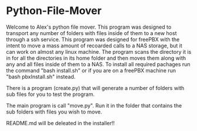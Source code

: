 # Python-File-Mover

Welcome to Alex's python file mover. This program was designed to transport any number of folders with files inside of them to a new host through a ssh service.
This program was designed for freePBX with the intent to move a mass amount of recoarded calls to a NAS storage, but it can work on almost any linux machine.
The program scans the directory it is in for all the directories in its home folder and then moves them along with any and all files inside of them to a NAS.
To install all required pachages run the command "bash install.sh" or if you are on a freePBX machine run "bash pbxInstall.sh" instead.

There is a program (create.py) that will generate a number of folders with sub files for you to test the program.

The main program is call "move.py". Run it in the folder that contains the sub folders with files you wish to move.

README.md will be deleated in the installer!!
